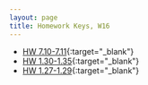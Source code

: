 ```yaml
---
layout: page
title: Homework Keys, W16
---
```


<!--
* HW 12.35-12.37
* HW 12.38
* HW 11.24-11.25
* HW 11.22-11.23
* HW 10.46-10.47
* HW 9.22-9.24
* HW 8.4-8.5
* HW 6.19
* HW 5.26
* HW 5.25-5.25
* HW 4.24-4.25
* HW 3.51
* HW 3.50
* HW 2.12

-->

* [HW 7.10-7.11](Chapter7HW_noPrint.pdf){:target="_blank"}
* [HW 1.30-1.35](Chapter1HWb_noPrint.pdf){:target="_blank"}
* [HW 1.27-1.29](Chapter1HWa_noPrint.pdf){:target="_blank"}
